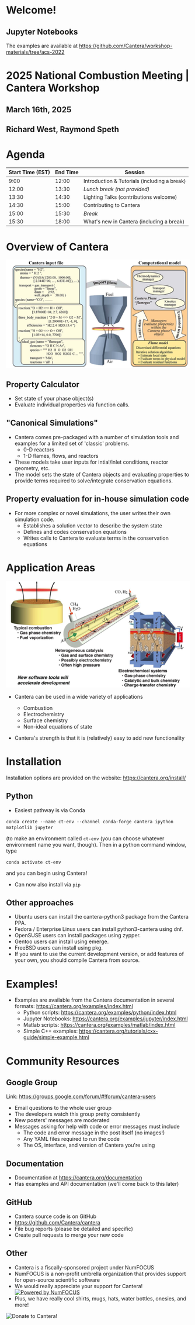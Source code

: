# Welcome!

## Jupyter Notebooks

The examples are available at https://github.com/Cantera/workshop-materials/tree/acs-2022

# 2025 National Combustion Meeting | Cantera Workshop
## March 16th, 2025
## Richard West, Raymond Speth

# Agenda

| Start Time (EST) | End Time | Session      |
|------------------|----------|--------------|
| 9:00  | 12:00 | Introduction & Tutorials (including a break) |
| 12:00 | 13:30 | *Lunch break (not provided)*           |
| 13:30 | 14:30 | Lighting Talks (contributions welcome)  |
| 14:30 | 15:00 | Contributing to Cantera                      |
| 15:00 | 15:30 | *Break*       |
| 15:30 | 18:00 | What's new in Cantera (including a break)  |

# Overview of Cantera

![CanteraOverview.png](images/CanteraOverview.png)

## Property Calculator

  * Set state of your phase object(s)
  * Evaluate individual properties via function calls.

## "Canonical Simulations"

  * Cantera comes pre-packaged with a number of simulation tools and examples for a limited set of 'classic' problems.
      * 0-D reactors
      * 1-D flames, flows, and reactors
  * These models take user inputs for intial/inlet conditions, reactor geometry, etc.
  * The model sets the state of Cantera objects and evaluating properties to provide terms required to solve/integrate conservation equations.

## Property evaluation for in-house simulation code

  * For more complex or novel simulations, the user writes their own simulation code.
      * Establishes a solution vector to describe the system state
      * Defines and codes conservation equations
      * Writes calls to Cantera to evaluate terms in the conservation equations

# Application Areas

![Apps.png](images/Apps.png)

* Cantera can be used in a wide variety of applications
  * Combustion
  * Electrochemistry
  * Surface chemistry
  * Non-ideal equations of state

* Cantera's strength is that it is (relatively) easy to add new functionality

# Installation

Installation options are provided on the website: https://cantera.org/install/

## Python

- Easiest pathway is via Conda
```
conda create --name ct-env --channel conda-forge cantera ipython matplotlib jupyter
```
(to make an environment called `ct-env` (you can choose whatever environment name you want, though). Then in a python command window, type
```
conda activate ct-env
```
and you can begin using Cantera!
- Can now also install via `pip`

## Other approaches

- Ubuntu users can install the cantera-python3 package from the Cantera PPA.
- Fedora / Enterprise Linux users can install python3-cantera using dnf.
- OpenSUSE users can install packages using zypper.
- Gentoo users can install using emerge.
- FreeBSD users can install using pkg.
- If you want to use the current development version, or add features of your own, you should compile Cantera from source.

# Examples!

* Examples are available from the Cantera documentation in several formats: https://cantera.org/examples/index.html
  * Python scripts: https://cantera.org/examples/python/index.html
  * Jupyter Notebooks: https://cantera.org/examples/jupyter/index.html
  * Matlab scripts: https://cantera.org/examples/matlab/index.html
  * Simple C++ examples: https://cantera.org/tutorials/cxx-guide/simple-example.html

# Community Resources

## Google Group

Link: https://groups.google.com/forum/#!forum/cantera-users
  * Email questions to the whole user group
  * The developers watch this group pretty consistently
  * New posters' messages are moderated
  * Messages asking for help with code or error messages must include
    * The code and error message in the post itself (no images!)
    * Any YAML files required to run the code
    * The OS, interface, and version of Cantera you're using

## Documentation

* Documentation at https://cantera.org/documentation
* Has examples and API documentation (we'll come back to this later)

## GitHub

* Cantera source code is on GitHub
* https://github.com/Cantera/cantera
* File bug reports (please be detailed and specific)
* Create pull requests to merge your new code

## Other

* Cantera is a fiscally-sponsored project under NumFOCUS
* NumFOCUS is a non-profit umbrella organization that provides support for open-source scientific software
* We would really appreciate your support for Cantera!
[![Powered by NumFOCUS](https://img.shields.io/badge/powered%20by-NumFOCUS-orange.svg?style=flat&colorA=E1523D&colorB=007D8A)](https://numfocus.salsalabs.org/donate-to-cantera/index.html)
* Plus, we have really cool shirts, mugs, hats, water bottles, onesies, and more!
<img src='https://chart.googleapis.com/chart?cht=qr&chl=https%3A%2F%2Fshop.spreadshirt.com%2Fnumfocus%2Fcantera%2Bofficial%2Blogo%3Fq%3DI1019678777&chs=300x300&choe=UTF-8&chld=L|2' alt='Donate to Cantera!'>
